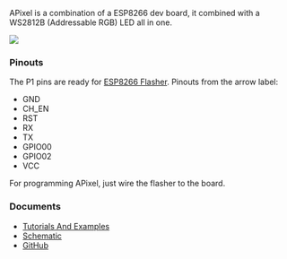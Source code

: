 APixel is a combination of a ESP8266 dev board, it combined with a
WS2812B (Addressable RGB) LED all in one.

<img src="http://7fvk57.com1.z0.glb.clouddn.com/apixel-3.jpg-320.jpg">

### Pinouts

The P1 pins are ready for [ESP8266
Flasher](ESP8266_Flasher.md). Pinouts from the arrow label:

  - GND
  - CH_EN
  - RST
  - RX
  - TX
  - GPIO00
  - GPIO02
  - VCC

For programming APixel, just wire the flasher to the board.

### Documents

  - [Tutorials And
    Examples](APixel_Tutorial.md)
  - [Schematic](https://github.com/AprilBrother/APixel/blob/master/hardware/schematic.pdf)
  - [GitHub](https://github.com/AprilBrother/APixel)